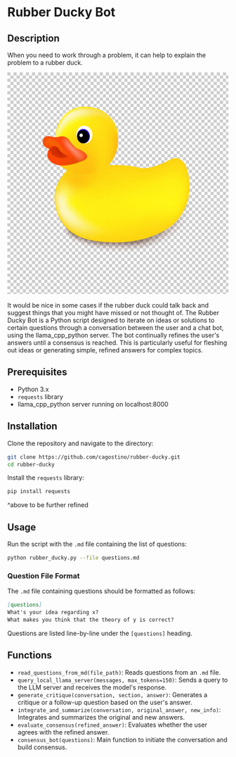 # Rubber Ducky Bot

## Description
When you need to work through a problem, it can help to explain the problem to a rubber duck.

![github-small](rubber-ducky.jpg)


It would be nice in some cases if the rubber duck could talk back and suggest things that you might have missed or not thought of. The Rubber Ducky Bot is a Python script designed to iterate on ideas or solutions to certain questions through a conversation between the user and a chat bot, using the llama_cpp_python server. The bot continually refines the user's answers until a consensus is reached. This is particularly useful for fleshing out ideas or generating simple, refined answers for complex topics.

## Prerequisites

- Python 3.x
- `requests` library
- llama_cpp_python server running on localhost:8000

## Installation
Clone the repository and navigate to the directory:
```bash
git clone https://github.com/cagostino/rubber-ducky.git
cd rubber-ducky
```

Install the `requests` library:
```bash
pip install requests
```
^above to be further refined

## Usage
Run the script with the `.md` file containing the list of questions:

```bash
python rubber_ducky.py --file questions.md
```

### Question File Format
The `.md` file containing questions should be formatted as follows:

```markdown
[questions]
What's your idea regarding x?
What makes you think that the theory of y is correct?
```

Questions are listed line-by-line under the `[questions]` heading.

## Functions
- `read_questions_from_md(file_path)`: Reads questions from an `.md` file.
- `query_local_llama_server(messages, max_tokens=150)`: Sends a query to the LLM server and receives the model's response.
- `generate_critique(conversation, section, answer)`: Generates a critique or a follow-up question based on the user's answer.
- `integrate_and_summarize(conversation, original_answer, new_info)`: Integrates and summarizes the original and new answers.
- `evaluate_consensus(refined_answer)`: Evaluates whether the user agrees with the refined answer.
- `consensus_bot(questions)`: Main function to initiate the conversation and build consensus.

